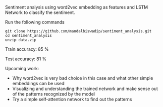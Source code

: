 
Sentiment analysis using word2vec embedding as features and LSTM Network to classify the sentiment.

Run the following commands
```
git clone https://github.com/mandalbiswadip/sentiment_analysis.git
cd sentiment_analysis
unzip data.zip
```
Train accuracy: 85 %

Test accuracy: 81 %


Upcoming work:
* Why word2vec is very bad choice in this case and what other simple embeddings can be used
* Visualizing and understanding the trained network and make sense out of the patterns recognized by the model
* Try a simple self-attention network to find out the patterns